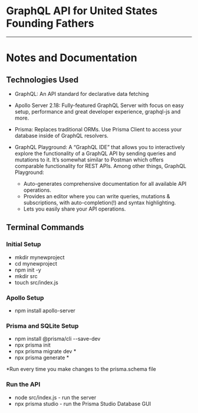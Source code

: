 # GraphQL API for United States Founding Fathers

<hr>

# Notes and Documentation

## Technologies Used

- GraphQL: An API standard for declarative data fetching

- Apollo Server 2.18: Fully-featured GraphQL Server with focus on easy setup, performance and great developer experience, graphql-js and more.

- Prisma: Replaces traditional ORMs. Use Prisma Client to access your database inside of GraphQL resolvers.

- GraphQL Playground: A “GraphQL IDE” that allows you to interactively explore the functionality of a GraphQL API by sending queries and mutations to it. It’s somewhat similar to Postman which offers comparable functionality for REST APIs. Among other things, GraphQL Playground:
  - Auto-generates comprehensive documentation for all available API operations.
  - Provides an editor where you can write queries, mutations & subscriptions, with auto-completion(!) and syntax highlighting.
  - Lets you easily share your API operations.

## Terminal Commands

### Initial Setup
- mkdir mynewproject
- cd mynewproject
- npm init -y
- mkdir src
- touch src/index.js

### Apollo Setup
- npm install apollo-server

### Prisma and SQLite Setup
- npm install @prisma/cli --save-dev
- npx prisma init
- npx prisma migrate dev *
- npx prisma generate *

*Run every time you make changes to the prisma.schema file

### Run the API
- node src/index.js - run the server
- npx prisma studio - run the Prisma Studio Database GUI
